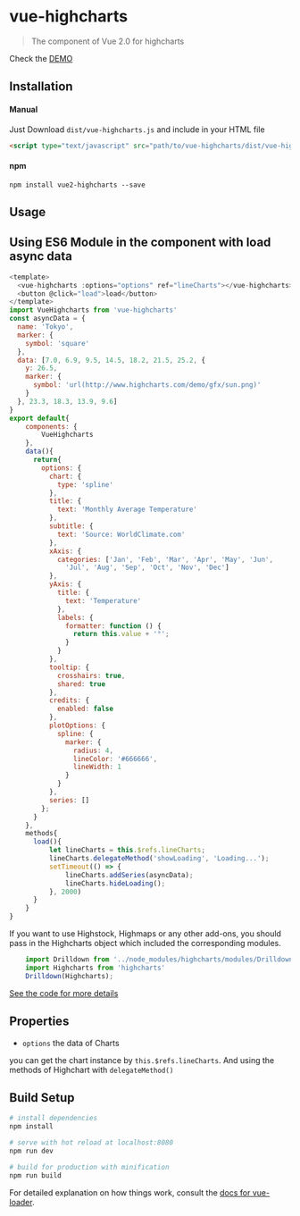 # vue-highcharts

> The component of Vue 2.0 for highcharts

Check the [DEMO](http://www.iamsuperman.cn/vue-highcharts/demo/)

## Installation

#### Manual
Just Download `dist/vue-highcharts.js` and include in your HTML file
```html
<script type="text/javascript" src="path/to/vue-highcharts/dist/vue-highcharts.js"></script>
```
#### npm

```
npm install vue2-highcharts --save
```

## Usage

## Using ES6 Module in the component with load async data
```javascript
<template>
  <vue-highcharts :options="options" ref="lineCharts"></vue-highcharts>
  <button @click="load">load</button>
</template>
import VueHighcharts from 'vue-highcharts'
const asyncData = {
  name: 'Tokyo',
  marker: {
    symbol: 'square'
  },
  data: [7.0, 6.9, 9.5, 14.5, 18.2, 21.5, 25.2, {
    y: 26.5,
    marker: {
      symbol: 'url(http://www.highcharts.com/demo/gfx/sun.png)'
    }
  }, 23.3, 18.3, 13.9, 9.6]
}
export default{
    components: {
        VueHighcharts
    },
    data(){
      return{
        options: {
          chart: {
            type: 'spline'
          },
          title: {
            text: 'Monthly Average Temperature'
          },
          subtitle: {
            text: 'Source: WorldClimate.com'
          },
          xAxis: {
            categories: ['Jan', 'Feb', 'Mar', 'Apr', 'May', 'Jun',
              'Jul', 'Aug', 'Sep', 'Oct', 'Nov', 'Dec']
          },
          yAxis: {
            title: {
              text: 'Temperature'
            },
            labels: {
              formatter: function () {
                return this.value + '°';
              }
            }
          },
          tooltip: {
            crosshairs: true,
            shared: true
          },
          credits: {
            enabled: false
          },
          plotOptions: {
            spline: {
              marker: {
                radius: 4,
                lineColor: '#666666',
                lineWidth: 1
              }
            }
          },
          series: []
        };
      }
    },
    methods{
      load(){
          let lineCharts = this.$refs.lineCharts;
          lineCharts.delegateMethod('showLoading', 'Loading...');
          setTimeout(() => {
              lineCharts.addSeries(asyncData);
              lineCharts.hideLoading();
          }, 2000)
      }
    }
}
```
If you want to use Highstock, Highmaps or any other add-ons, you should pass in the Highcharts object which included the corresponding modules.
```javascript
    import Drilldown from '../node_modules/highcharts/modules/Drilldown.js'
    import Highcharts from 'highcharts'
    Drilldown(Highcharts);
```
[See the code for more details]()
## Properties
* `options` the data of Charts


you can get the chart instance by `this.$refs.lineCharts`.
And using the methods of Highchart with `delegateMethod()`


## Build Setup

``` bash
# install dependencies
npm install

# serve with hot reload at localhost:8080
npm run dev

# build for production with minification
npm run build
```

For detailed explanation on how things work, consult the [docs for vue-loader](http://vuejs.github.io/vue-loader).
